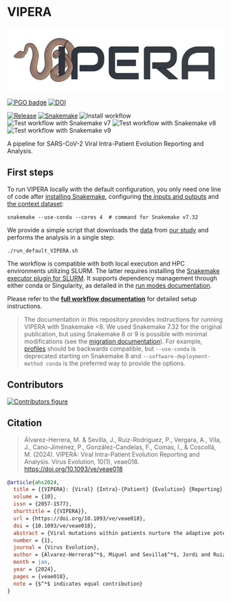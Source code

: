 # VIPERA

<p align="center">
  <img src="logo.jpg" title="VIPERA logo">
</p>

[![PGO badge](https://img.shields.io/badge/PathoGenOmics-Lab-yellow.svg)](https://pathogenomics.github.io/)
[![DOI](https://img.shields.io/badge/Virus_Evolution-10.1093/ve/veae018-387088.svg)](https://doi.org/10.1093/ve/veae018)

[![Release](https://img.shields.io/github/v/release/PathoGenOmics-Lab/VIPERA)](https://github.com/PathoGenOmics-Lab/VIPERA/releases)
[![Snakemake](https://img.shields.io/badge/Snakemake-≥7.19-brightgreen.svg?style=flat)](https://snakemake.readthedocs.io)
![Install workflow](https://github.com/PathoGenOmics-Lab/VIPERA/actions/workflows/install.yml/badge.svg)
![Test workflow with Snakemake v7](https://github.com/PathoGenOmics-Lab/VIPERA/actions/workflows/test_v7.yml/badge.svg)
![Test workflow with Snakemake v8](https://github.com/PathoGenOmics-Lab/VIPERA/actions/workflows/test_v8.yml/badge.svg)
![Test workflow with Snakemake v9](https://github.com/PathoGenOmics-Lab/VIPERA/actions/workflows/test_v9.yml/badge.svg)

A pipeline for SARS-CoV-2 Viral Intra-Patient Evolution Reporting and Analysis.

## First steps

To run VIPERA locally with the default configuration, you only need one line of code after
[installing Snakemake](https://snakemake.readthedocs.io/en/stable/getting_started/installation.html),
configuring [the inputs and outputs](config/README.md#inputs-and-outputs) and
[the context dataset](config/README.md#automated-construction-of-a-context-dataset):

```shell
snakemake --use-conda --cores 4  # command for Snakemake v7.32
```

We provide a simple script that downloads the [data](https://doi.org/10.20350/digitalCSIC/15648) from [our study](https://doi.org/10.1093/ve/veae018)
and performs the analysis in a single step:

```shell
./run_default_VIPERA.sh
```

The workflow is compatible with both local execution and HPC environments utilizing SLURM.
The latter requires installing the [Snakemake executor plugin for SLURM](https://snakemake.github.io/snakemake-plugin-catalog/plugins/executor/slurm.html).
It supports dependency management through either conda or Singularity, as detailed in the
[run modes documentation](config/README.md#run-modes).

Please refer to the [**full workflow documentation**](config/README.md) for detailed setup instructions.

> The documentation in this repository provides instructions for running VIPERA
> with Snakemake <8. We used Snakemake 7.32 for the original publication,
> but using Snakemake 8 or 9 is possible with minimal modifications (see the
> [migration documentation](https://snakemake.readthedocs.io/en/stable/getting_started/migration.html)).
> For example, [profiles](https://snakemake.readthedocs.io/en/stable/getting_started/migration.html#profiles)
should be backwards compatible, but `--use-conda` is deprecated starting on Snakemake 8 and
`--software-deployment-method conda` is the preferred way to provide the options.

## Contributors

[![Contributors figure](https://contrib.rocks/image?repo=PathoGenOmics-Lab/VIPERA)](https://github.com/PathoGenOmics-Lab/VIPERA/graphs/contributors)

## Citation

> Álvarez-Herrera, M. & Sevilla, J., Ruiz-Rodriguez, P., Vergara, A., Vila, J., Cano-Jiménez, P., González-Candelas, F., Comas, I., & Coscollá, M. (2024). VIPERA: Viral Intra-Patient Evolution Reporting and Analysis. Virus Evolution, 10(1), veae018. https://doi.org/10.1093/ve/veae018

```bibtex
@article{ahs2024,
  title = {{VIPERA}: {Viral} {Intra}-{Patient} {Evolution} {Reporting} and {Analysis}},
  volume = {10},
  issn = {2057-1577},
  shorttitle = {{VIPERA}},
  url = {https://doi.org/10.1093/ve/veae018},
  doi = {10.1093/ve/veae018},
  abstract = {Viral mutations within patients nurture the adaptive potential of severe acute respiratory syndrome coronavirus 2 (SARS-CoV-2) during chronic infections, which are a potential source of variants of concern. However, there is no integrated framework for the evolutionary analysis of intra-patient SARS-CoV-2 serial samples. Herein, we describe Viral Intra-Patient Evolution Reporting and Analysis (VIPERA), a new software that integrates the evaluation of the intra-patient ancestry of SARS-CoV-2 sequences with the analysis of evolutionary trajectories of serial sequences from the same viral infection. We have validated it using positive and negative control datasets and have successfully applied it to a new case, which revealed population dynamics and evidence of adaptive evolution. VIPERA is available under a free software license at https://github.com/PathoGenOmics-Lab/VIPERA.},
  number = {1},
  journal = {Virus Evolution},
  author = {Álvarez-Herrera$^*$, Miguel and Sevilla$^*$, Jordi and Ruiz-Rodriguez, Paula and Vergara, Andrea and Vila, Jordi and Cano-Jiménez, Pablo and González-Candelas, Fernando and Comas, Iñaki and Coscollá, Mireia},
  month = jan,
  year = {2024},
  pages = {veae018},
  note = {$^*$ indicates equal contribution}
}
```
